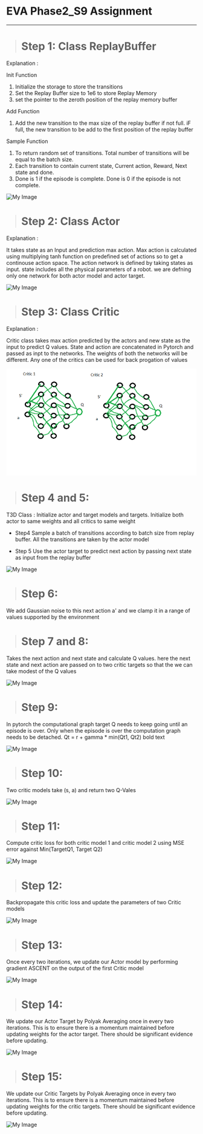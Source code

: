 # EVA Phase2_S9 Assignment
***

 > # Step 1: Class ReplayBuffer

Explanation : 

Init Function

1. Initialize the storage to store the transitions
2. Set the Replay Buffer size to 1e6 to store Replay Memory
3. set the pointer to the zeroth position of the replay memory buffer

Add Function

1. Add the new transition to the max size of the replay buffer if not full. iF full, the new transition to be add to the first position of the replay buffer

Sample Function

1. To return random set of transitions. Total number of transitions will be equal to the batch size.
2. Each transition to contain current state, Current action, Reward, Next state and done.
3. Done is 1 if the episode is complete. Done is 0 if the episode is not complete.

 

![My Image](https://github.com/hardayal/EVA/blob/master/Phase2_S9/images/Step1.png)


> # Step 2: Class Actor

Explanation : 

It takes state as an Input and prediction max action.
Max action is calculated using multiplying tanh function on predefined set of actions so to get a continouse action space.
The action network is defined by taking states as input. state includes all the physical parameters of a robot.
we are defning only one network for both actor model and actor target.

![My Image](https://github.com/hardayal/EVA/blob/master/Phase2_S9/images/Step2.png)

> # Step 3: Class Critic

Explanation : 

Critic class takes max action predicted by the actors and new state as the input to predict Q values.
State and action are concatenated in Pytorch and passed as inpt to the networks.
The weights of both the networks will be different.
Any one of the critics can be used for back progation of values

![My Image](https://github.com/hardayal/EVA/blob/master/Phase2_S9/images/Step3.png)

> # Step 4 and 5: 

T3D Class : 
Initialize actor and target models and targets. Initialize both actor to same weights and all critics to same weight

- Step4
Sample a batch of transitions according to batch size from replay buffer. All the transitions are taken by the actor model

- Step 5
Use the actor target to predict next action by passing next state as input from the replay buffer

![My Image](https://github.com/hardayal/EVA/blob/master/Phase2_S9/images/Step4andStep5.png) 

> # Step 6:

We add Gaussian noise to this next action a' and we clamp it in a range of values supported by the environment

> # Step 7 and 8:

Takes the next action and next state and calculate Q values.
here the next state and next action are passed on to two critic targets so that the we can take modest of the Q values

![My Image](https://github.com/hardayal/EVA/blob/master/Phase2_S9/images/Step7andStep8.png) 

> # Step 9:

In pytorch the computational graph target Q needs to keep going until an episode is over. Only when the episode is over the computation graph needs to be detached.
Qt = r + gamma * min(Qt1, Qt2) bold text

![My Image](https://github.com/hardayal/EVA/blob/master/Phase2_S9/images/Step9.png) 

> # Step 10:

Two critic models take (s, a) and return two Q-Vales

![My Image](https://github.com/hardayal/EVA/blob/master/Phase2_S9/images/Step10.png) 

> # Step 11:

Compute critic loss for both critic model 1 and critic model 2 using MSE error against Min(TargetQ1, Target Q2)

![My Image](https://github.com/hardayal/EVA/blob/master/Phase2_S9/images/Step11.png) 

> # Step 12:

Backpropagate this critic loss and update the parameters of two Critic models

![My Image](https://github.com/hardayal/EVA/blob/master/Phase2_S9/images/Step12.png) 

> # Step 13:

Once every two iterations, we update our Actor model by performing gradient ASCENT on the output of the first Critic model

![My Image](https://github.com/hardayal/EVA/blob/master/Phase2_S9/images/Step13.png) 

> # Step 14:

We update our Actor Target by Polyak Averaging once in every two iterations. This is to ensure there is a momentum maintained before updating weights for the actor target. There should be significant evidence before updating.

![My Image](https://github.com/hardayal/EVA/blob/master/Phase2_S9/images/Step14.png)

> # Step 15:

We update our Critic Targets by Polyak Averaging once in every two iterations. This is to ensure there is a momentum maintained before updating weights for the critic targets. There should be significant evidence before updating.

![My Image](https://github.com/hardayal/EVA/blob/master/Phase2_S9/images/Step15.png) 
